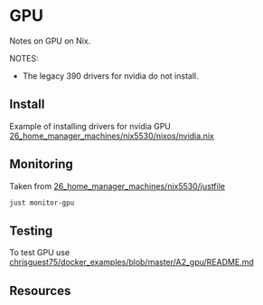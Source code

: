 # GPU

Notes on GPU on Nix.

NOTES:

* The legacy 390 drivers for nvidia do not install.

## Install

Example of installing drivers for nvidia GPU [26_home_manager_machines/nix5530/nixos/nvidia.nix](../26_home_manager_machines/nix5530/nixos/nvidia.nix)

## Monitoring

Taken from [26_home_manager_machines/nix5530/justfile](../26_home_manager_machines/nix5530/justfile)

```sh
just monitor-gpu
```

## Testing

To test GPU use [chrisguest75/docker_examples/blob/master/A2_gpu/README.md](https://github.com/chrisguest75/docker_examples/blob/master/A2_gpu/README.md)  

## Resources

